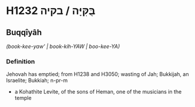 # H1232 בֻּקִּיָּה / בקיה

## Buqqîyâh

_(book-kee-yaw' | book-kih-YAW | boo-kee-YA)_

### Definition

Jehovah has emptied; from H1238 and H3050; wasting of Jah; Bukkijah, an Israelite; Bukkiah; n-pr-m

- a Kohathite Levite, of the sons of Heman, one of the musicians in the temple
